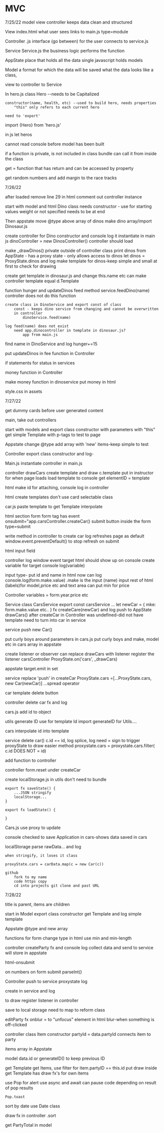 # MVC

7/25/22
model view controller
    keeps data clean and structured

View
    index.html
    what user sees
    links to main.js
    type=module

Controller
    .js
    interface (go between) for the user
    connects to service.js

Service
    Service.js
    the business logic
    performs the function

AppState
    place that holds all the data
    single javascript
    holds models

Model
    a format for which the data will be saved
    what the data looks like
    a class,

view to controller to Service 

In hero.js
    class Hero --needs to be Capitalized

    constructor(name, health, etc) --used to build hero, needs properties
        "this" only refers to each current hero

    need to 'export'

import {Hero} from 'hero.js'

in js
    let  heros

cannot read console before model has been built

if a function is private, is not included in class bundle
    can call it from inside the class

get = function that has return and can be accessed by property

get random numbers and add margin to the race tracks

7/26/22

after loaded
remove line 29 in html
comment out controller instance

start with model and html
Dino class needs constructor - use for starting values
weight or not specified needs to be at end


Then appstate
    move @type above array of dinos
    make dino array/import Dinosaur.js

create controller for Dino
    constructor and console log it
        instantiate in main js dinoController = new DinosController()
    controller should load

make _drawDinos() private outside of controller class
    print dinos from AppState - has a proxy state - only allows access to dinos
        let dinos = ProxyState.dinos and log
    make template for dinos-keep simple and small at first to check for drawing

create get template in dinosaur.js and change this.name etc
can make controller template equal d.Template

 function hunger and updateDinos
 feed method
    service.feedDino(name)   
    controller does not do this function

    create class in DinoService and export const of class
        const - keeps dino service from changing and cannot be overwritten
        in controller
            dinoService.feed(name)

    log feed(name) does not exist
        need app.dinocontroller in template in dinosaur.js?
            app from main.js

find name in DinoService
and log
hunger+=15

put updateDinos in fee function in Controller

if statements for status in services

money function in Controller

make money function in dinoservice
put money in html


style.css in assets

7/27/22

get dummy cards before user generated content

main, take out controllers

start with models and export class
    constructor with parameters with "this"
    get simple Template with p-tags to test to page

Appstate
    change @type
    add array with 'new' items-keep simple to test

Controller export class
    constructor and log-

Main.js
instantiate controller in main.js

controller drawCars
    create template and draw c.template
    put in instructor for when page loads
    load template to console
    get elementID = template

html
    make id for attaching, console log in controller

html
    create templates
        don't use card
        selectable class

car.js
    paste template to get Template
    interpolate

html
    section form
    form tag
        has event
            onsubmit="app.carsController.createCar()
    submit button inside the form type=submit

write method in controller to create car
    log
        refreshes page as default
    window.event.preventDefault() to stop refresh on submit

html input field

controller
    log window event target 
        html should show up on console
    create variable for target
    console log(variable)

input type- put id and name in html
    now can log console.log(form.make.value) .make is the input (name)
    input rest of html (labels)for model,price etc and text area
    can put min for price

Controller
    variables = form.year.price etc

Service
    class CarsService
    export const carsService ...
    let newCar = {
        mke: form.make.value etc..
    }
    fx createCare(newCar) and log
    push to AppState
    drawCars() after createCar in Controller
        was undefined-did not have template
        need to turn into car in service

service
    push new Car()

put curly boys around parameters in cars.js
put curly boys and make, model etc in cars array in appstate

create listener or observer
    can replace drawCars with listener
    register the listener
        carsController
            ProxyState.on('cars', _drawCars)

appstate
    target.emit in set

service
    replace 'push' in createCar
        ProxyState.cars =[...ProxyState.cars, new Car(newCar)] ...spread operator

car template
    delete button

controller
    delete car fx and log

cars.js
    add id to object

utils
    generate ID
        use for template Id
        import generateID for Utils....

cars 
    interpolate id into template

service delete car()
    c.id == id, log
    splice, log
    need = sign to trigger proxyState to draw
        easier method
            proxystate.cars = proxystate.cars.filter( c.id DOES NOT = id)


add function to controller

controller
    form.reset under createCar

create localStorage.js in utils
    don't need to bundle

    export fx saveState() {
        ...JSON stringify
        localStorage...
    }

    export fx loadState() {

    }

Cars.js
    use proxy to update

console
    checked to save
    Application in cars-shows data saved in cars

localStorage
    parse rawData...
    and log

    when stringify, it loses it class

    proxyState.cars = carData.map(c = new Car(c))

    github
        fork to my name
        code https copy
        cd into projects git clone and past URL

7/28/22

title is parent, items are children

start in Model
    export class
        constructor
    get Template and log simple template

Appstate
    @type and new array

functions for form
    change type in html
    use min and min-length

controller
    createParty fx and console log
    collect data and send to service
        will store in appstate

html-onsubmit 

on numbers on form submit
    parseInt()

Controller
    push to service
    proxystate
    log

create in service and log

to draw
    register listener in controller

save to local storage
    need to map to reform class

editParty fx
    onblur = to "unfocus" element in html
        blur-when something is off-clicked

controller
    class Item
        constructor
        partyId = data.partyId
            connects item to party

items array in Appstate

model
    data.id or generateID() to keep previous ID


get Template
    get Items, use filter for item.partyID == this.id
     put draw inside get Template
     has draw fx's for own items

use Pop for alert
    use async and await
    can pause code depending on result of pop results

    Pop.toast

sort by date
    use Date class

draw fx in controller
    .sort

get PartyTotal in model

